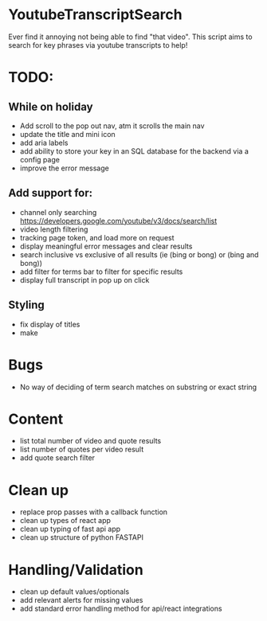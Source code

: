 # YoutubeTranscriptSearch
Ever find it annoying not being able to find "that video". This script aims to search for key phrases via youtube transcripts to help!


# TODO:

## While on holiday
- Add scroll to the pop out nav, atm it scrolls the main nav
- update the title and mini icon
- add aria labels
- add ability to store your key in an SQL database for the backend via a config page
- improve the error message

## Add support for:
- channel only searching https://developers.google.com/youtube/v3/docs/search/list
- video length filtering
- tracking page token, and load more on request
- display meaningful error messages and clear results 
- search inclusive vs exclusive of all results (ie (bing or bong) or (bing and bong))
- add filter for terms bar to filter for specific results    
- display full transcript in pop up on click 

## Styling
- fix display of titles
- make

# Bugs
- No way of deciding of term search matches on substring or exact string

# Content
- list total number of video and quote results
- list number of quotes per video result
- add quote search filter

# Clean up
- replace prop passes with a callback function
- clean up types of react app
- clean up typing of fast api app
- clean up structure of python FASTAPI

# Handling/Validation
- clean up default values/optionals
- add relevant alerts for missing values
- add standard error handling method for api/react integrations